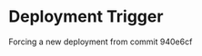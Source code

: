 # Deployment Trigger
Forcing a new deployment from commit 940e6cf

<!-- Updated OpenAI API key - testing production deployment -->
